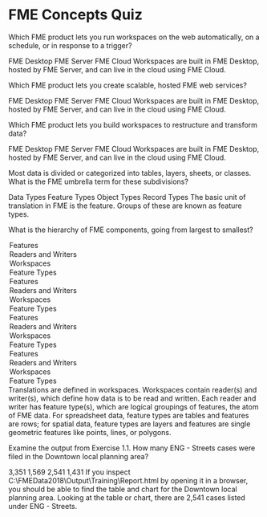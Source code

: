 # FME Concepts Quiz

<quiz name="">
  <question>
    <p>
      Which FME product lets you run workspaces on the web automatically, on a schedule, or in response to a trigger?
    </p>
      <answer>FME Desktop</answer>
      <answer correct>FME Server</answer>
      <answer>FME Cloud</answer>
    <explanation>Workspaces are built in FME Desktop, hosted by FME Server, and can live in the cloud using FME Cloud.</explanation>
  </question>
  <question>
    <p>
      Which FME product lets you create scalable, hosted FME web services?
    </p>
      <answer>FME Desktop</answer>
      <answer>FME Server</answer>
      <answer correct>FME Cloud</answer>
    <explanation>Workspaces are built in FME Desktop, hosted by FME Server, and can live in the cloud using FME Cloud.</explanation>
  </question>
  <question>
    <p>
      Which FME product lets you build workspaces to restructure and transform data?
    </p>
      <answer correct>FME Desktop</answer>
      <answer>FME Server</answer>
      <answer>FME Cloud</answer>
    <explanation>Workspaces are built in FME Desktop, hosted by FME Server, and can live in the cloud using FME Cloud.</explanation>
  </question>
  <question>
    <p>
      Most data is divided or categorized into tables, layers, sheets, or classes. What is the FME umbrella term for these subdivisions?
    </p>
    <answer>Data Types</answer>
    <answer correct>Feature Types</answer>
    <answer>Object Types</answer>
    <answer>Record Types</answer>
    <explanation>The basic unit of translation in FME is the feature. Groups of these are known as feature types.</explanation>
  </question>
  <question>
    <p>What is the hierarchy of FME components, going from largest to smallest?</p>
    <answer>
        <option>Features</option>
        <option>Readers and Writers</option>
        <option correct>Workspaces</option>
        <option>Feature Types</option>
    </answer>
    <answer>
        <option>Features</option>
        <option correct>Readers and Writers</option>
        <option>Workspaces</option>
        <option>Feature Types</option>
    </answer>
    <answer>
        <option>Features</option>
        <option>Readers and Writers</option>
        <option>Workspaces</option>
        <option correct>Feature Types</option>
    </answer>
    <answer>
        <option correct>Features</option>
        <option>Readers and Writers</option>
        <option>Workspaces</option>
        <option>Feature Types</option>
    </answer>
    <explanation>
      Translations are defined in workspaces. Workspaces contain reader(s) and writer(s), which define how data is to be read and written. Each reader and writer has feature type(s), which are logical groupings of features, the atom of FME data. For spreadsheet data, feature types are tables and features are rows; for spatial data, feature types are layers and features are single geometric features like points, lines, or polygons.
    </explanation>
  </question>
  <question>
    <p>Examine the output from Exercise 1.1. How many ENG - Streets cases were filed in the Downtown local planning area?</p>
    <answer>3,351</answer>
    <answer>1,569</answer>
    <answer correct>2,541</answer>
    <answer>1,431</answer>
    <explanation>
      If you inspect C:\FMEData2018\Output\Training\Report.html by opening it in a browser, you should be able to find the table and chart for the Downtown local planning area. Looking at the table or chart, there are 2,541 cases listed under ENG - Streets.
    </explanation>
  </question>
</quiz>
